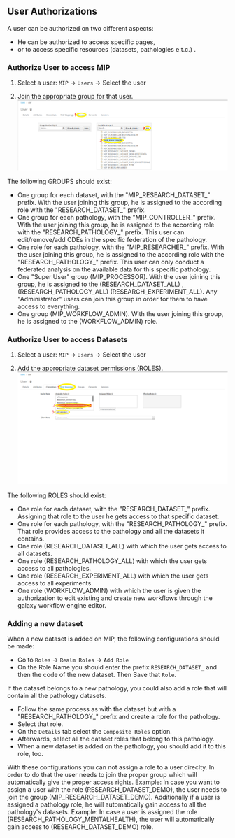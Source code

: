 ## User Authorizations

A user can be authorized on two different aspects:
  - He can be authorized to access specific pages,
  - or to access specific resources (datasets, pathologies e.t.c.) .

### Authorize User to access MIP

1) Select a user: `MIP` -> `Users` -> Select the user

2) Join the appropriate group for that user.
![img1](images/joinGroup.png)

The following GROUPS should exist:
  - One group for each dataset, with the "MIP_RESEARCH_DATASET_" prefix. With the user joining this group, he is assigned to the according role with the "RESEARCH_DATASET_" prefix.
  - One group for each pathology, with the "MIP_CONTROLLER_" prefix. With the user joining this group, he is assigned to the according role with the "RESEARCH_PATHOLOGY_" prefix. This user can edit/remove/add CDEs in the specific federation of the pathology.
  - One role for each pathology, with the "MIP_RESEARCHER_" prefix. With the user joining this group, he is assigned to the according role with the "RESEARCH_PATHOLOGY_" prefix. This user can only conduct a federated analysis on the available data for this specific pathology.
  - One "Super User" group (MIP_PROCESSOR). With the user joining this group, he is assigned to the (RESEARCH_DATASET_ALL) , (RESEARCH_PATHOLOGY_ALL) (RESEARCH_EXPERIMENT_ALL). Any "Administrator" users can join this group in order for them to have access to everything.
  - One group (MIP_WORKFLOW_ADMIN). With the user joining this group, he is assigned to the (WORKFLOW_ADMIN) role.

### Authorize User to access Datasets

1) Select a user: `MIP` -> `Users` -> Select the user

2) Add the appropriate dataset permissions (ROLES).
![img1](images/addRole.png)

The following ROLES should exist:
  - One role for each dataset, with the "RESEARCH_DATASET_" prefix. Assigning that role to the user he gets access to that specific dataset.
  - One role for each pathology, with the "RESEARCH_PATHOLOGY_" prefix. That role provides access to the pathology and all the datasets it contains.
  - One role (RESEARCH_DATASET_ALL) with which the user gets access to all datasets.
  - One role (RESEARCH_PATHOLOGY_ALL) with which the user gets access to all pathologies.
  - One role (RESEARCH_EXPERIMENT_ALL) with which the user gets access to all experiments.
  - One role (WORKFLOW_ADMIN) with which the user is given the authorization to edit existing and create new workflows through the galaxy workflow engine editor.

### Adding a new dataset

When a new dataset is added on MIP, the following configurations should be made:
  - Go to `Roles` -> `Realm Roles` -> `Add Role`
  - On the Role Name you should enter the prefix `RESEARCH_DATASET_` and then the code of the new dataset. Then Save that `Role`.

If the dataset belongs to a new pathology, you could also add a role that will contain all the pathology datasets.
  - Follow the same process as with the dataset but with a "RESEARCH_PATHOLOGY_" prefix and create a role for the pathology.
  - Select that role.
  - On the `Details` tab select the `Composite Roles` option.
  - Afterwards, select all the dataset roles that belong to this pathology.
  - When a new dataset is added on the pathology, you should add it to this role, too.

With these configurations you can not assign a role to a user direclty. In order to do that the user needs to join the proper group which will automatically give the proper access rights.
Example: In case you want to assign a user with the role (RESEARCH_DATASET_DEMO), the user needs to join the group (MIP_RESEARCH_DATASET_DEMO).
Additionally if a user is assigned a pathology role, he will automatically gain access to all the pathology's datasets.
Example: In case a user is assigned the role (RESEARCH_PATHOLOGY_MENTALHEALTH), the user will automatically gain access to (RESEARCH_DATASET_DEMO) role.


